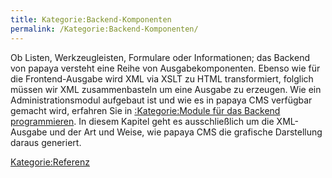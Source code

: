 ```yaml
---
title: Kategorie:Backend-Komponenten
permalink: /Kategorie:Backend-Komponenten/
---
```


Ob Listen, Werkzeugleisten, Formulare oder Informationen; das Backend von papaya versteht eine Reihe von Ausgabekomponenten. Ebenso wie für die Frontend-Ausgabe wird XML via XSLT zu HTML transformiert, folglich müssen wir XML zusammenbasteln um eine Ausgabe zu erzeugen. Wie ein Administrationsmodul aufgebaut ist und wie es in papaya CMS verfügbar gemacht wird, erfahren Sie in [:Kategorie:Module für das Backend programmieren](/:Kategorie:Module_für_das_Backend_programmieren "wikilink"). In diesem Kapitel geht es ausschließlich um die XML-Ausgabe und der Art und Weise, wie papaya CMS die grafische Darstellung daraus generiert.

[Kategorie:Referenz](/Kategorie:Referenz "wikilink")